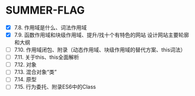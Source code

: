 # SUMMER-FLAG
- [x] 7.8. 作用域是什么、词法作用域 
- [x] 7.9. 函数作用域和块级作用域、提升/找十个有特色的网站 设计网站主要轮廓和大纲
- [ ] 7.10. 作用域闭包、附录（动态作用域、块级作用域的替代方案、this词法）
- [ ] 7.11. 关于this、this全面解析
- [ ] 7.12. 对象 
- [ ] 7.13. 混合对象“类” 
- [ ] 7.14. 原型
- [ ] 7.15. 行为委托、附录ES6中的Class
